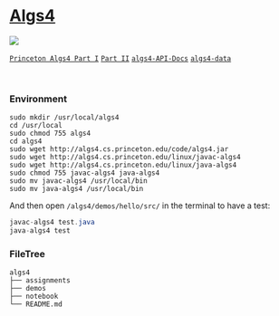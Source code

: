 # [Algs4](https://algs4.cs.princeton.edu/home/)

![](https://img.shields.io/badge/license-CC%20BY--SA%204.0-green)

[`Princeton Algs4 Part I`](https://www.coursera.org/learn/algorithms-part1/home/welcome)   [`Part II`](https://www.coursera.org/learn/algorithms-part2/home/welcome)   [`algs4-API-Docs`](https://algs4.cs.princeton.edu/code/javadoc/)   [`algs4-data`](https://algs4.cs.princeton.edu/code/algs4-data.zip)

&nbsp;

### Environment

```shell
sudo mkdir /usr/local/algs4
cd /usr/local
sudo chmod 755 algs4
cd algs4
sudo wget http://algs4.cs.princeton.edu/code/algs4.jar
sudo wget http://algs4.cs.princeton.edu/linux/javac-algs4
sudo wget http://algs4.cs.princeton.edu/linux/java-algs4
sudo chmod 755 javac-algs4 java-algs4
sudo mv javac-algs4 /usr/local/bin
sudo mv java-algs4 /usr/local/bin
```

And then open `/algs4/demos/hello/src/` in the terminal to have a test:

```java
javac-algs4 test.java
java-algs4 test
```

### FileTree

```shell
algs4
├── assignments
├── demos
├── notebook
└── README.md
```
